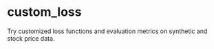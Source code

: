 # custom_loss
Try customized loss functions and evaluation metrics on synthetic and stock price data.
